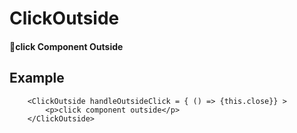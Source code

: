 # ClickOutside

#### click Component Outside 

## Example
```
    <ClickOutside handleOutsideClick = { () => {this.close}} >
        <p>click component outside</p>
    </ClickOutside>
```

